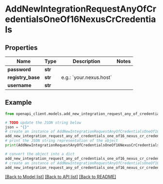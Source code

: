 # AddNewIntegrationRequestAnyOfCredentialsOneOf16NexusCrCredentials


## Properties

Name | Type | Description | Notes
------------ | ------------- | ------------- | -------------
**password** | **str** |  | 
**registry_base** | **str** | e.g.: &#x60;your.nexus.host&#x60; | 
**username** | **str** |  | 

## Example

```python
from openapi_client.models.add_new_integration_request_any_of_credentials_one_of16_nexus_cr_credentials import AddNewIntegrationRequestAnyOfCredentialsOneOf16NexusCrCredentials

# TODO update the JSON string below
json = "{}"
# create an instance of AddNewIntegrationRequestAnyOfCredentialsOneOf16NexusCrCredentials from a JSON string
add_new_integration_request_any_of_credentials_one_of16_nexus_cr_credentials_instance = AddNewIntegrationRequestAnyOfCredentialsOneOf16NexusCrCredentials.from_json(json)
# print the JSON string representation of the object
print(AddNewIntegrationRequestAnyOfCredentialsOneOf16NexusCrCredentials.to_json())

# convert the object into a dict
add_new_integration_request_any_of_credentials_one_of16_nexus_cr_credentials_dict = add_new_integration_request_any_of_credentials_one_of16_nexus_cr_credentials_instance.to_dict()
# create an instance of AddNewIntegrationRequestAnyOfCredentialsOneOf16NexusCrCredentials from a dict
add_new_integration_request_any_of_credentials_one_of16_nexus_cr_credentials_from_dict = AddNewIntegrationRequestAnyOfCredentialsOneOf16NexusCrCredentials.from_dict(add_new_integration_request_any_of_credentials_one_of16_nexus_cr_credentials_dict)
```
[[Back to Model list]](../README.md#documentation-for-models) [[Back to API list]](../README.md#documentation-for-api-endpoints) [[Back to README]](../README.md)


